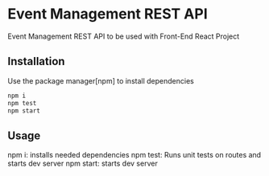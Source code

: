 # Event Management REST API

Event Management REST API to be used with Front-End React Project

## Installation

Use the package manager[npm] to install dependencies

```bash
npm i
npm test
npm start
```

## Usage

npm i: installs needed dependencies
npm test: Runs unit tests on routes and starts dev server
npm start: starts dev server
